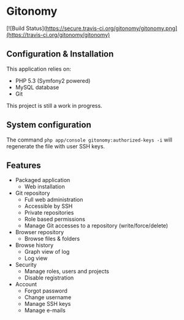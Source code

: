Gitonomy
========

[![Build Status](https://secure.travis-ci.org/gitonomy/gitonomy.png](https://travis-ci.org/gitonomy/gitonomy)

Configuration & Installation
----------------------------

This application relies on:

* PHP 5.3 (Symfony2 powered)
* MySQL database
* Git

This project is still a work in progress.

System configuration
--------------------

The command ``php app/console gitonomy:authorized-keys -i`` will regenerate the
file with user SSH keys.

Features
--------

* Packaged application
  * Web installation
* Git repository
  * Full web administration
  * Accessible by SSH
  * Private repositories
  * Role based permissions
  * Manage Git accesses to a repository (write/force/delete)
* Browser repository
  * Browse files & folders
* Browse history
  * Graph view of log
  * Log view
* Security
  * Manage roles, users and projects
  * Disable registration
* Account
  * Forgot password
  * Change username
  * Manage SSH keys
  * Manage e-mails
